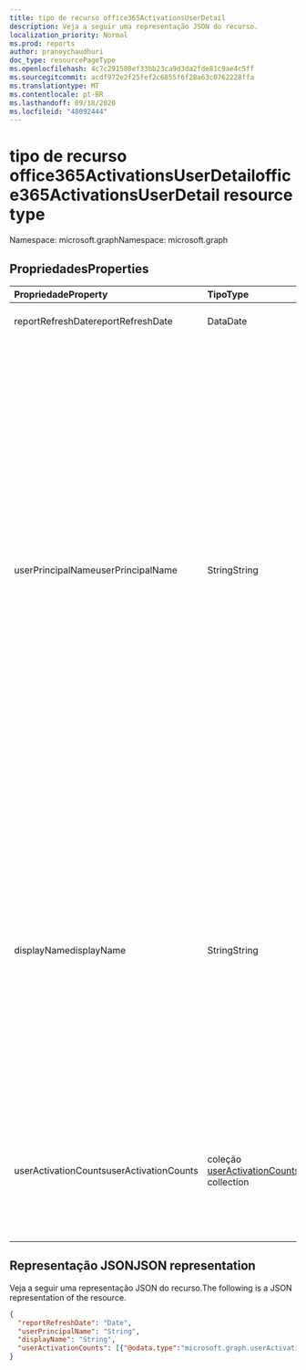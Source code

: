 ```yaml
---
title: tipo de recurso office365ActivationsUserDetail
description: Veja a seguir uma representação JSON do recurso.
localization_priority: Normal
ms.prod: reports
author: pranoychaudhuri
doc_type: resourcePageType
ms.openlocfilehash: 4c7c291580ef33bb23ca9d3da2fde81c9ae4c5ff
ms.sourcegitcommit: acdf972e2f25fef2c6855f6f28a63c0762228ffa
ms.translationtype: MT
ms.contentlocale: pt-BR
ms.lasthandoff: 09/18/2020
ms.locfileid: "48092444"
---
```

# <a name="office365activationsuserdetail-resource-type"></a><span data-ttu-id="fa582-103">tipo de recurso office365ActivationsUserDetail</span><span class="sxs-lookup"><span data-stu-id="fa582-103">office365ActivationsUserDetail resource type</span></span>

<span data-ttu-id="fa582-104">Namespace: microsoft.graph</span><span class="sxs-lookup"><span data-stu-id="fa582-104">Namespace: microsoft.graph</span></span>

## <a name="properties"></a><span data-ttu-id="fa582-105">Propriedades</span><span class="sxs-lookup"><span data-stu-id="fa582-105">Properties</span></span>

| <span data-ttu-id="fa582-106">Propriedade</span><span class="sxs-lookup"><span data-stu-id="fa582-106">Property</span></span>             | <span data-ttu-id="fa582-107">Tipo</span><span class="sxs-lookup"><span data-stu-id="fa582-107">Type</span></span>                                     | <span data-ttu-id="fa582-108">Descrição</span><span class="sxs-lookup"><span data-stu-id="fa582-108">Description</span></span>                              |
| :------------------- | :--------------------------------------- | ---------------------------------------- |
| <span data-ttu-id="fa582-109">reportRefreshDate</span><span class="sxs-lookup"><span data-stu-id="fa582-109">reportRefreshDate</span></span>    | <span data-ttu-id="fa582-110">Data</span><span class="sxs-lookup"><span data-stu-id="fa582-110">Date</span></span>                                     | <span data-ttu-id="fa582-111">A última data do conteúdo.</span><span class="sxs-lookup"><span data-stu-id="fa582-111">The latest date of the content.</span></span>          |
| <span data-ttu-id="fa582-112">userPrincipalName</span><span class="sxs-lookup"><span data-stu-id="fa582-112">userPrincipalName</span></span>    | <span data-ttu-id="fa582-113">String</span><span class="sxs-lookup"><span data-stu-id="fa582-113">String</span></span>                                   | <span data-ttu-id="fa582-114">O nome UPN do usuário.</span><span class="sxs-lookup"><span data-stu-id="fa582-114">The user principal name (UPN) of the user.</span></span> <span data-ttu-id="fa582-115">O nome UPN é um nome de logon para o usuário ao estilo da Internet com base na RFC 822 padrão da Internet.</span><span class="sxs-lookup"><span data-stu-id="fa582-115">The UPN is an Internet-style login name for the user based on the Internet standard RFC 822.</span></span> <span data-ttu-id="fa582-116">Por convenção, ele deve ser mapeado para o nome de email do usuário.</span><span class="sxs-lookup"><span data-stu-id="fa582-116">By convention, this should map to the user's email name.</span></span> <span data-ttu-id="fa582-117">O formato geral é alias@domain, em que o domínio deve estar presente na coleção de domínios verificados do locatário.</span><span class="sxs-lookup"><span data-stu-id="fa582-117">The general format is alias@domain, where domain must be present in the tenant’s collection of verified domains.</span></span> <span data-ttu-id="fa582-118">Essa propriedade é obrigatória quando um usuário é criado.</span><span class="sxs-lookup"><span data-stu-id="fa582-118">This property is required when a user is created.</span></span> |
| <span data-ttu-id="fa582-119">displayName</span><span class="sxs-lookup"><span data-stu-id="fa582-119">displayName</span></span>          | <span data-ttu-id="fa582-120">String</span><span class="sxs-lookup"><span data-stu-id="fa582-120">String</span></span>                                   | <span data-ttu-id="fa582-121">O nome exibido para o usuário no catálogo de endereços.</span><span class="sxs-lookup"><span data-stu-id="fa582-121">The name displayed in the address book for the user.</span></span> <span data-ttu-id="fa582-122">Geralmente é a combinação do nome, da inicial do nome do meio e do sobrenome do usuário.</span><span class="sxs-lookup"><span data-stu-id="fa582-122">This is usually the combination of the user's first name, middle initial, and last name.</span></span> <span data-ttu-id="fa582-123">Essa propriedade é obrigatória quando um usuário é criado e não pode ser apagado durante atualizações.</span><span class="sxs-lookup"><span data-stu-id="fa582-123">This property is required when a user is created and it cannot be cleared during updates.</span></span> |
| <span data-ttu-id="fa582-124">userActivationCounts</span><span class="sxs-lookup"><span data-stu-id="fa582-124">userActivationCounts</span></span> | <span data-ttu-id="fa582-125">coleção [userActivationCounts](../resources/useractivationcounts.md)</span><span class="sxs-lookup"><span data-stu-id="fa582-125">[userActivationCounts](../resources/useractivationcounts.md) collection</span></span> | <span data-ttu-id="fa582-126">A ativação do produto mais recente do usuário conta com todas as plataformas para todos os tipos de produtos atribuídos.</span><span class="sxs-lookup"><span data-stu-id="fa582-126">The user's latest product activation counts on all the platforms for all the assigned product types.</span></span> |

## <a name="json-representation"></a><span data-ttu-id="fa582-127">Representação JSON</span><span class="sxs-lookup"><span data-stu-id="fa582-127">JSON representation</span></span>

<span data-ttu-id="fa582-128">Veja a seguir uma representação JSON do recurso.</span><span class="sxs-lookup"><span data-stu-id="fa582-128">The following is a JSON representation of the resource.</span></span>

<!-- {
  "blockType": "resource",
  "@odata.type": "microsoft.graph.office365ActivationsUserDetail"
} -->

```json
{
  "reportRefreshDate": "Date", 
  "userPrincipalName": "String", 
  "displayName": "String", 
  "userActivationCounts": [{"@odata.type":"microsoft.graph.userActivationCounts"}]
}
```


